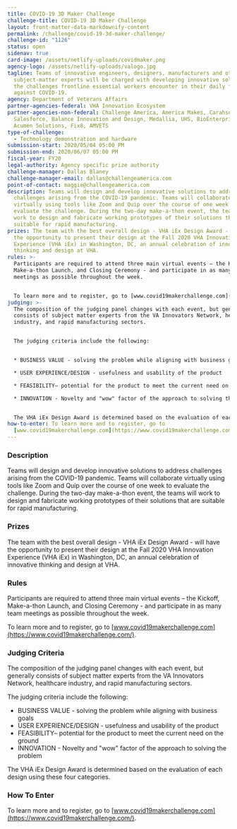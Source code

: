 ```yaml
---
title: COVID-19 3D Maker Challenge
challenge-title: COVID-19 3D Maker Challenge
layout: front-matter-data-markdownify-content
permalink: /challenge/covid-19-3d-maker-challenge/
challenge-id: "1126"
status: open
sidenav: true
card-image: /assets/netlify-uploads/covidmaker.png
agency-logo: /assets/netlify-uploads/valogo.jpg
tagline: Teams of innovative engineers, designers, manufacturers and other
  subject-matter experts will be charged with developing innovative solutions to
  the challenges frontline essential workers encounter in their daily fight
  against COVID-19.
agency: Department of Veterans Affairs
partner-agencies-federal: VHA Innovation Ecosystem
partner-agencies-non-federal: Challenge America, America Makes, Carahsoft,
  Salesforce, Balance Innovation and Design, Medallia, UHS, BioEnterprise,
  Acumen Solutions, Fix8, AMVETS
type-of-challenge:
  - Technology demonstration and hardware
submission-start: 2020/05/04 05:00 PM
submission-end: 2020/06/07 05:00 PM
fiscal-year: FY20
legal-authority: Agency specific prize authority
challenge-manager: Dallas Blaney
challenge-manager-email: dallas@challengeamerica.com
point-of-contact: maggie@challengeamerica.com
description: Teams will design and develop innovative solutions to address
  challenges arising from the COVID-19 pandemic. Teams will collaborate
  virtually using tools like Zoom and Quip over the course of one week to
  evaluate the challenge. During the two-day make-a-thon event, the teams will
  work to design and fabricate working prototypes of their solutions that are
  suitable for rapid manufacturing.
prizes: The team with the best overall design - VHA iEx Design Award - will have
  the opportunity to present their design at the Fall 2020 VHA Innovation
  Experience (VHA iEx) in Washington, DC, an annual celebration of innovative
  thinking and design at VHA.
rules: >-
  Participants are required to attend three main virtual events – the Kickoff,
  Make-a-thon Launch, and Closing Ceremony - and participate in as many team
  meetings as possible throughout the week.


  To learn more and to register, go to [www.covid19makerchallenge.com](https://www.covid19makerchallenge.com/).
judging: >-
  The composition of the judging panel changes with each event, but generally
  consists of subject matter experts from the VA Innovators Network, healthcare
  industry, and rapid manufacturing sectors.


  The judging criteria include the following:


  * BUSINESS VALUE - solving the problem while aligning with business goals

  * USER EXPERIENCE/DESIGN - usefulness and usability of the product

  * FEASIBILITY– potential for the product to meet the current need on the ground

  * INNOVATION - Novelty and "wow" factor of the approach to solving the problem


  The VHA iEx Design Award is determined based on the evaluation of each design using these four categories.
how-to-enter: To learn more and to register, go to
  [www.covid19makerchallenge.com](https://www.covid19makerchallenge.com/).
---
```

### Description

Teams will design and develop innovative solutions to address challenges arising from the COVID-19 pandemic. Teams will collaborate virtually using tools like Zoom and Quip over the course of one week to evaluate the challenge. During the two-day make-a-thon event, the teams will work to design and fabricate working prototypes of their solutions that are suitable for rapid manufacturing.

### Prizes

The team with the best overall design - VHA iEx Design Award - will have the opportunity to present their design at the Fall 2020 VHA Innovation Experience (VHA iEx) in Washington, DC, an annual celebration of innovative thinking and design at VHA.

### Rules

Participants are required to attend three main virtual events – the Kickoff, Make-a-thon Launch, and Closing Ceremony - and participate in as many team meetings as possible throughout the week.

To learn more and to register, go to [www.covid19makerchallenge.com](https://www.covid19makerchallenge.com/).

### Judging Criteria

The composition of the judging panel changes with each event, but generally consists of subject matter experts from the VA Innovators Network, healthcare industry, and rapid manufacturing sectors.

The judging criteria include the following:

* BUSINESS VALUE - solving the problem while aligning with business goals
* USER EXPERIENCE/DESIGN - usefulness and usability of the product
* FEASIBILITY– potential for the product to meet the current need on the ground
* INNOVATION - Novelty and "wow" factor of the approach to solving the problem

The VHA iEx Design Award is determined based on the evaluation of each design using these four categories.

### How To Enter

To learn more and to register, go to [www.covid19makerchallenge.com](https://www.covid19makerchallenge.com/).